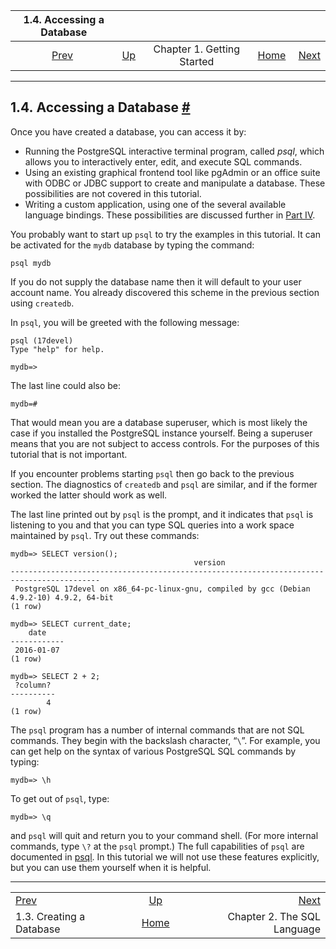 <!--?xml version="1.0" encoding="UTF-8" standalone="no"?-->

|                  1.4. Accessing a Database                 |                                                        |                            |                                                       |                                                          |
| :--------------------------------------------------------: | :----------------------------------------------------- | :------------------------: | ----------------------------------------------------: | -------------------------------------------------------: |
| [Prev](tutorial-createdb.html "1.3. Creating a Database")  | [Up](tutorial-start.html "Chapter 1. Getting Started") | Chapter 1. Getting Started | [Home](index.html "PostgreSQL 17devel Documentation") |  [Next](tutorial-sql.html "Chapter 2. The SQL Language") |

***

## 1.4. Accessing a Database [#](#TUTORIAL-ACCESSDB)

Once you have created a database, you can access it by:

* Running the PostgreSQL interactive terminal program, called *psql*, which allows you to interactively enter, edit, and execute SQL commands.
* Using an existing graphical frontend tool like pgAdmin or an office suite with ODBC or JDBC support to create and manipulate a database. These possibilities are not covered in this tutorial.
* Writing a custom application, using one of the several available language bindings. These possibilities are discussed further in [Part IV](client-interfaces.html "Part IV. Client Interfaces").

You probably want to start up `psql` to try the examples in this tutorial. It can be activated for the `mydb` database by typing the command:

    psql mydb

If you do not supply the database name then it will default to your user account name. You already discovered this scheme in the previous section using `createdb`.

In `psql`, you will be greeted with the following message:

    psql (17devel)
    Type "help" for help.

    mydb=>

The last line could also be:

    mydb=#

That would mean you are a database superuser, which is most likely the case if you installed the PostgreSQL instance yourself. Being a superuser means that you are not subject to access controls. For the purposes of this tutorial that is not important.

If you encounter problems starting `psql` then go back to the previous section. The diagnostics of `createdb` and `psql` are similar, and if the former worked the latter should work as well.

The last line printed out by `psql` is the prompt, and it indicates that `psql` is listening to you and that you can type SQL queries into a work space maintained by `psql`. Try out these commands:

    mydb=> SELECT version();
                                             version
    -------------------------------------------------------------------​-----------------------
     PostgreSQL 17devel on x86_64-pc-linux-gnu, compiled by gcc (Debian 4.9.2-10) 4.9.2, 64-bit
    (1 row)

    mydb=> SELECT current_date;
        date
    ------------
     2016-01-07
    (1 row)

    mydb=> SELECT 2 + 2;
     ?column?
    ----------
            4
    (1 row)

The `psql` program has a number of internal commands that are not SQL commands. They begin with the backslash character, “`\`”. For example, you can get help on the syntax of various PostgreSQL SQL commands by typing:

    mydb=> \h

To get out of `psql`, type:

    mydb=> \q

and `psql` will quit and return you to your command shell. (For more internal commands, type `\?` at the `psql` prompt.) The full capabilities of `psql` are documented in [psql](app-psql.html "psql"). In this tutorial we will not use these features explicitly, but you can use them yourself when it is helpful.

***

|                                                            |                                                        |                                                          |
| :--------------------------------------------------------- | :----------------------------------------------------: | -------------------------------------------------------: |
| [Prev](tutorial-createdb.html "1.3. Creating a Database")  | [Up](tutorial-start.html "Chapter 1. Getting Started") |  [Next](tutorial-sql.html "Chapter 2. The SQL Language") |
| 1.3. Creating a Database                                   |  [Home](index.html "PostgreSQL 17devel Documentation") |                              Chapter 2. The SQL Language |
